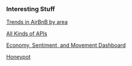### Interesting Stuff

[Trends in AirBnB by area](https://www.airdna.co/vacation-rental-data/app/jp/hiroshima-ken/naka-ku/overview)

[All Kinds of APIs](https://rapidapi.com/category/Travel)

[Economy, Sentiment, and Movement Dashboard](https://www2.deloitte.com/ca/en/pages/about-deloitte/articles/covid-dashboard.html?is=5e8d4f149b0f225dde35ccbe)

[Honeypot](https://www.shodan.io/explore/recent)
